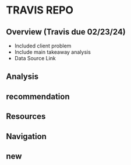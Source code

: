 # TRAVIS REPO

## Overview (Travis due 02/23/24)
- Included client problem
- Include main takeaway analysis
- Data Source Link

## Analysis 

## recommendation 

## Resources

## Navigation

## new
